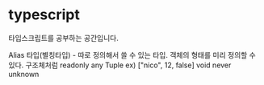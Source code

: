# typescript

타입스크립트를 공부하는 공간입니다.

Alias 타입(별칭타입) - 따로 정의해서 쓸 수 있는 타입. 객체의 형태를 미리 정의할 수 있다. 구조체처럼
readonly
any
Tuple ex) ["nico", 12, false]
void
never
unknown
